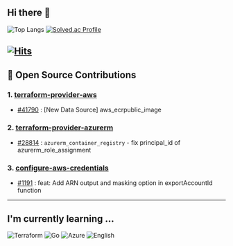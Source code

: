 ## Hi there 👋

<!--
**liljoon/liljoon** is a ✨ _special_ ✨ repository because its `README.md` (this file) appears on your GitHub profile.

Here are some ideas to get you started:

- 🔭 I’m currently working on ...
- 🌱 I’m currently learning ...
- 👯 I’m looking to collaborate on ...
- 🤔 I’m looking for help with ...
- 💬 Ask me about ...
- 📫 How to reach me: ...
- 😄 Pronouns: ...
- ⚡ Fun fact: ...
-->

![Top Langs](https://github-readme-stats.vercel.app/api/top-langs/?username=liljoon&layout=compact)
[![Solved.ac Profile](http://mazassumnida.wtf/api/v2/generate_badge?boj=wnsdl1659)](https://solved.ac/wnsdl1659/)

[![Hits](https://hits.seeyoufarm.com/api/count/incr/badge.svg?url=https%3A%2F%2Fgithub.com%2Fliljoon%2Fhit-counter&count_bg=%2379C83D&title_bg=%23555555&icon=&icon_color=%23E7E7E7&title=hits&edge_flat=false)](https://hits.seeyoufarm.com)
---
## 🎉 Open Source Contributions

### 1. <a href="https://github.com/hashicorp/terraform-provider-aws">terraform-provider-aws</a>
- [#41790](https://github.com/hashicorp/terraform-provider-aws/pull/41790) : [New Data Source] aws_ecrpublic_image

### 2. <a href="https://github.com/hashicorp/terraform-provider-azurerm">terraform-provider-azurerm</a>
- [#28814](https://github.com/hashicorp/terraform-provider-azurerm/pull/28814) : `azurerm_container_registry` - fix principal_id of azurerm_role_assignment

### 3. <a href="https://github.com/aws-actions/configure-aws-credentials">configure-aws-credentials</a>
- [#1191](https://github.com/aws-actions/configure-aws-credentials/pull/1191) : feat: Add ARN output and masking option in exportAccountId function

---
## I'm currently learning ...

![Terraform](https://img.shields.io/badge/terraform-844FBA.svg?&style=for-the-badge&logo=Terraform&logoColor=white)
![Go](https://img.shields.io/badge/Go-00ADD8.svg?&style=for-the-badge&logo=Go&logoColor=white)
![Azure](https://img.shields.io/badge/Azure-blue.svg?&style=for-the-badge&logo=Azure&logoColor=white)
![English](https://img.shields.io/badge/English-red.svg?&style=for-the-badge&logo=English&logoColor=white)
